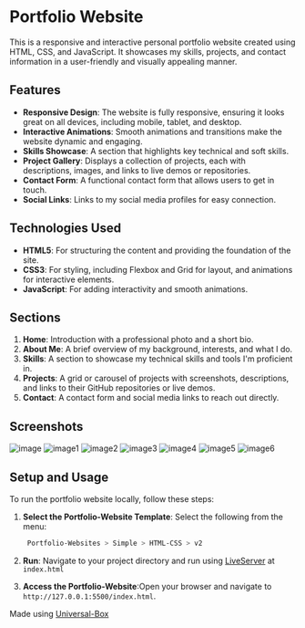 # Portfolio Website

This is a responsive and interactive personal portfolio website created using HTML, CSS, and JavaScript. It showcases my skills, projects, and contact information in a user-friendly and visually appealing manner.

## Features

- **Responsive Design**: The website is fully responsive, ensuring it looks great on all devices, including mobile, tablet, and desktop.
- **Interactive Animations**: Smooth animations and transitions make the website dynamic and engaging.
- **Skills Showcase**: A section that highlights key technical and soft skills.
- **Project Gallery**: Displays a collection of projects, each with descriptions, images, and links to live demos or repositories.
- **Contact Form**: A functional contact form that allows users to get in touch.
- **Social Links**: Links to my social media profiles for easy connection.

## Technologies Used

- **HTML5**: For structuring the content and providing the foundation of the site.
- **CSS3**: For styling, including Flexbox and Grid for layout, and animations for interactive elements.
- **JavaScript**: For adding interactivity and smooth animations.

## Sections

1. **Home**: Introduction with a professional photo and a short bio.
2. **About Me**: A brief overview of my background, interests, and what I do.
3. **Skills**: A section to showcase my technical skills and tools I'm proficient in.
4. **Projects**: A grid or carousel of projects with screenshots, descriptions, and links to their GitHub repositories or live demos.
5. **Contact**: A contact form and social media links to reach out directly.

## Screenshots

![image](https://github.com/user-attachments/assets/6ae8a4e1-81b2-4361-abab-740b65679fd4)
![image1](https://github.com/user-attachments/assets/4c3da594-41a3-43d9-bfc3-902a411cd6ef)
![image2](https://github.com/user-attachments/assets/3c93fe4e-c1e5-4a7f-8269-6c635f0160b2)
![image3](https://github.com/user-attachments/assets/43a5cf51-e88f-4611-977e-5ca3ff643ad9)
![image4](https://github.com/user-attachments/assets/83236f33-3205-4e07-8514-e1b7d45f99b1)
![image5](https://github.com/user-attachments/assets/451ae40d-5b42-4a86-8ee5-9756ee634f4b)
![image6](https://github.com/user-attachments/assets/262ea0ff-0587-449f-87db-a7de18e1eac5)

## Setup and Usage

To run the portfolio website locally, follow these steps:

1. **Select the Portfolio-Website Template**:
Select the following from the menu:
   ```bash
    Portfolio-Websites > Simple > HTML-CSS > v2
    ```

2. **Run**:
Navigate to your project directory and run using [LiveServer](https://marketplace.visualstudio.com/items?itemName=ritwickdey.LiveServer) at `index.html`

3. **Access the Portfolio-Website**:Open your browser and navigate to `http://127.0.0.1:5500/index.html`.

Made using [Universal-Box](https://github.com/Abhishek-Mallick/universal-box)